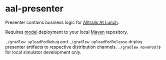 # aal-presenter

Presenter contains business logic for [Alltrails At Lunch](https://github.com/mitchelldrew/aal-app-ios).

Requires [model](https://github.com/mitchelldrew/aal-model) deployment to your local [Maven](https://maven.apache.org/) repository.

`./gradlew uploadPodDebug` and `./gradlew uploadPodRelease` deploy presenter artifacts to respective distribution channels. `./gradlew movePod` is for local simulator development only.
